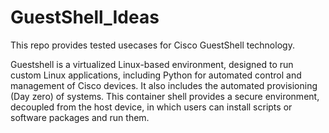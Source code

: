 # GuestShell_Ideas

This repo provides tested usecases for Cisco GuestShell technology.

Guestshell is a virtualized Linux-based environment, designed to run custom Linux applications, including Python for automated control and management of Cisco devices. 
It also includes the automated provisioning (Day zero) of systems. This container shell provides a secure environment, decoupled from the host device, in which users can install scripts or software packages and run them.
